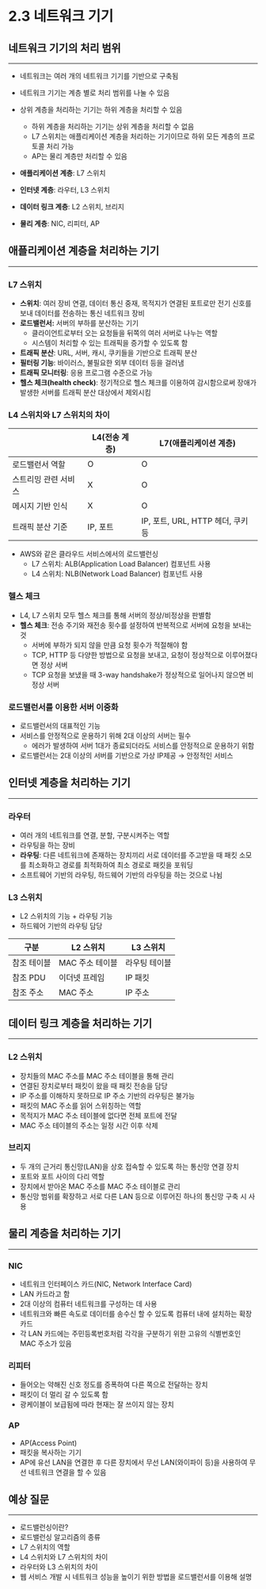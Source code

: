 # 2.3 네트워크 기기

## 네트워크 기기의  처리 범위

---

- 네트워크는 여러 개의 네트워크 기기를 기반으로 구축됨
- 네트워크 기기는 계층 별로 처리 범위를 나눌 수 있음
- 상위 계층을 처리하는 기기는 하위 계층을 처리할 수 있음
    - 하위 계층을 처리하는 기기는 상위 계층을 처리할 수 없음
    - L7 스위치는 애플리케이션 계층을 처리하는 기기이므로 하위 모든 계층의 프로토콜 처리 가능
    - AP는 물리 계층만 처리할 수 있음

- **애플리케이션 계층**: L7 스위치
- **인터넷 계층**: 라우터, L3 스위치
- **데이터 링크 계층**: L2 스위치, 브리지
- **물리 계층**: NIC, 리피터, AP

## 애플리케이션 계층을 처리하는 기기

---

### L7 스위치

- **스위치**: 여러 장비 연결, 데이터 통신 중재, 목적지가 연결된 포트로만 전기 신호를 보내 데이터를 전송하는 통신 네트워크 장비
- **로드밸런서:** 서버의 부하를 분산하는 기기
    - 클라이언트로부터 오는 요청들을 뒤쪽의 여러 서버로 나누는 역할
    - 시스템이 처리할 수 있는 트래픽을 증가할 수 있도록 함
- **트래픽 분산**: URL, 서버, 캐시, 쿠키들을 기반으로 트래픽 분산
- **필터링 기능**: 바이러스, 불필요한 외부 데이터 등을 걸러냄
- **트래픽 모니터링**: 응용 프로그램 수준으로 가능
- **헬스 체크(health check)**: 정기적으로 헬스 체크를 이용하여 감시함으로써 장애가 발생한 서버를 트래픽 분산 대상에서 제외시킴

### L4 스위치와 L7 스위치의 차이

|  | L4(전송 계층) | L7(애플리케이션 계층) |
| --- | --- | --- |
| 로드밸런서 역할 | O | O |
| 스트리밍 관련 서비스 | X | O |
| 메시지 기반 인식 | X | O |
| 트래픽 분산 기준 | IP, 포트 | IP, 포트, URL, HTTP 헤더, 쿠키 등 |
- AWS와 같은 클라우드 서비스에서의 로드밸런싱
    - L7 스위치: ALB(Application Load Balancer) 컴포넌트 사용
    - L4 스위치: NLB(Network Load Balancer) 컴포넌트 사용

### 헬스 체크

- L4, L7 스위치 모두 헬스 체크를 통해 서버의 정상/비정상을 판별함
- **헬스 체크**: 전송 주기와 재전송 횟수를 설정하여 반복적으로 서버에 요청을 보내는 것
    - 서버에 부하가 되지 않을 만큼 요청 횟수가 적절해야 함
    - TCP, HTTP 등 다양한 방법으로 요청을 보내고, 요청이 정상적으로 이루어졌다면 정상 서버
    - TCP 요청을 보냈을 때 3-way handshake가 정상적으로 일어나지 않으면 비정상 서버

### 로드밸런서를 이용한 서버 이중화

- 로드밸런서의 대표적인 기능
- 서비스를 안정적으로 운용하기 위해 2대 이상의 서버는 필수
    - 에러가 발생하여 서버 1대가 종료되더라도 서비스를 안정적으로 운용하기 위함
- 로드밸런서는 2대 이상의 서버를 기반으로 가상 IP제공 → 안정적인 서비스

## 인터넷 계층을 처리하는 기기

---

### 라우터

- 여러 개의 네트워크를 연결, 분할, 구분시켜주는 역할
- 라우팅을 하는 장비
- **라우팅**: 다른 네트워크에 존재하는 장치끼리 서로 데이터를 주고받을 때 패킷 소모를 최소화하고 경로를 최적화하여 최소 경로로 패킷을 포워딩
- 소프트웨어 기반의 라우팅, 하드웨어 기반의 라우팅을 하는 것으로 나뉨

### L3 스위치

- L2 스위치의 기능 + 라우팅 기능
- 하드웨어 기반의 라우팅 담당

| 구분 | L2 스위치 | L3 스위치 |
| --- | --- | --- |
| 참조 테이블 | MAC 주소 테이블  | 라우팅 테이블 |
| 참조 PDU  | 이더넷 프레임 | IP 패킷 |
| 참조 주소 | MAC 주소 | IP 주소 |

## 데이터 링크 계층을 처리하는 기기

---

### L2 스위치

- 장치들의 MAC 주소를 MAC 주소 테이블을 통해 관리
- 연결된 장치로부터 패킷이 왔을 때 패킷 전송을 담당
- IP 주소를 이해하지 못하므로 IP 주소 기반의 라우팅은 불가능
- 패킷의 MAC 주소를 읽어 스위칭하는 역할
- 목적지가 MAC 주소 테이블에 없다면 전체 포트에 전달
- MAC 주소 테이블의 주소는 일정 시간 이후 삭제

### 브리지

- 두 개의 근거리 통신망(LAN)을 상호 접속할 수 있도록 하는 통신망 연결 장치
- 포트와 포트 사이의 다리 역할
- 장치에서 받아온 MAC 주소를 MAC 주소 테이블로 관리
- 통신망 범위를 확장하고 서로 다른 LAN 등으로 이루어진 하나의 통신망 구축 시 사용

## 물리 계층을 처리하는 기기

---

### NIC

- 네트워크 인터페이스 카드(NIC,  Network Interface Card)
- LAN 카드라고 함
- 2대 이상의 컴퓨터 네트워크를 구성하는 데 사용
- 네트워크와 빠른 속도로 데이터를 송수신 할 수 있도록 컴퓨터 내에 설치하는 확장 카드
- 각 LAN 카드에는 주민등록번호처럼 각각을 구분하기 위한 고유의 식별번호인 MAC 주소가 있음

### 리피터

- 들어오는 약해진 신호 정도를 증폭하여 다른 쪽으로 전달하는 장치
- 패킷이 더 멀리 갈 수 있도록 함
- 광케이블이 보급됨에 따라 현재는 잘 쓰이지 않는 장치

### AP

- AP(Access Point)
- 패킷을 복사하는 기기
- AP에 유선 LAN을 연결한 후 다른 장치에서 무선 LAN(와이파이 등)을 사용하여 무선 네트워크 연결을 할 수 있음

## 예상 질문

---

- 로드밸런싱이란?
- 로드밸런싱 알고리즘의 종류
- L7 스위치의 역할
- L4 스위치와 L7 스위치의 차이
- 라우터와 L3 스위치의 차이
- 웹 서비스 개발 시 네트워크 성능을 높이기 위한 방법을 로드밸런서를 이용해 설명
